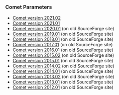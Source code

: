 ### Comet Parameters

- [Comet version 2021.02](/Comet/parameters/parameters_202102)
- [Comet version 2021.01](/Comet/parameters/parameters_202101)
- [Comet version 2020.01](http://comet-ms.sourceforge.net/parameters/parameters_202001/) (on old SourceForge site)
- [Comet version 2019.01](http://comet-ms.sourceforge.net/parameters/parameters_201901/) (on old SourceForge site)
- [Comet version 2018.01](http://comet-ms.sourceforge.net/parameters/parameters_201801/) (on old SourceForge site)
- [Comet version 2017.01](http://comet-ms.sourceforge.net/parameters/parameters_201701/) (on old SourceForge site)
- [Comet version 2016.01](http://comet-ms.sourceforge.net/parameters/parameters_201601/) (on old SourceForge site)
- [Comet version 2015.02](http://comet-ms.sourceforge.net/parameters/parameters_201502/) (on old SourceForge site)
- [Comet version 2015.01](http://comet-ms.sourceforge.net/parameters/parameters_201501/) (on old SourceForge site)
- [Comet version 2014.02](http://comet-ms.sourceforge.net/parameters/parameters_201402/) (on old SourceForge site)
- [Comet version 2014.01](http://comet-ms.sourceforge.net/parameters/parameters_201401/) (on old SourceForge site)
- [Comet version 2013.02](http://comet-ms.sourceforge.net/parameters/parameters_201302/) (on old SourceForge site)
- [Comet version 2013.01](http://comet-ms.sourceforge.net/parameters/parameters_201301/) (on old SourceForge site)
- [Comet version 2012.01](http://comet-ms.sourceforge.net/parameters/parameters_201901/) (on old SourceForge site)
